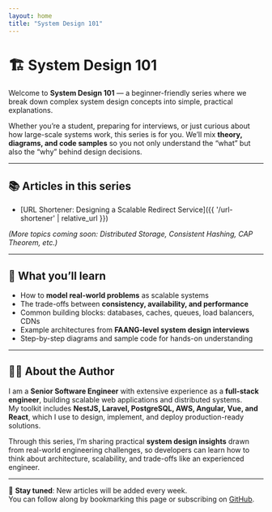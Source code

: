 ```yaml
---
layout: home
title: "System Design 101"
---
```


# 🏗️ System Design 101

Welcome to **System Design 101** — a beginner-friendly series where we break down complex system design concepts into simple, practical explanations.  

Whether you’re a student, preparing for interviews, or just curious about how large-scale systems work, this series is for you. We’ll mix **theory, diagrams, and code samples** so you not only understand the “what” but also the “why” behind design decisions.

---

## 📚 Articles in this series

- [URL Shortener: Designing a Scalable Redirect Service]({{ '/url-shortener' | relative_url }})

*(More topics coming soon: Distributed Storage, Consistent Hashing, CAP Theorem, etc.)*

---

## 🎯 What you’ll learn

- How to **model real-world problems** as scalable systems  
- The trade-offs between **consistency, availability, and performance**  
- Common building blocks: databases, caches, queues, load balancers, CDNs  
- Example architectures from **FAANG-level system design interviews**  
- Step-by-step diagrams and sample code for hands-on understanding  

---

## 👨‍💻 About the Author

I am a **Senior Software Engineer** with extensive experience as a **full-stack engineer**, building scalable web applications and distributed systems.  
My toolkit includes **NestJS, Laravel, PostgreSQL, AWS, Angular, Vue, and React**, which I use to design, implement, and deploy production-ready solutions.  

Through this series, I’m sharing practical **system design insights** drawn from real-world engineering challenges, so developers can learn how to think about architecture, scalability, and trade-offs like an experienced engineer.

---

🚀 **Stay tuned**: New articles will be added every week.  
You can follow along by bookmarking this page or subscribing on [GitHub](https://reddyprashanth.github.io/sd-articles/).  

